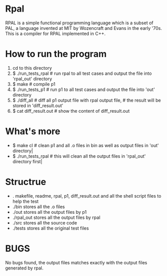 Rpal
====

RPAL is a simple functional programming language which is a subset of PAL, a language invented at MIT by Wozencraft and Evans in the early '70s. This is a compiler for RPAL implemented in C++.

How to run the program
======================

1. cd to this directory
2. $ ./run_tests_rpal 		# run rpal to all test cases and output the file into 'rpal_out' directory
3. $ make 			# compile p1
4. $ ./run_tests_p1 		# run p1 to all test cases and output the file into 'out' directory
5. $ ./diff_all 		# diff all p1 output file with rpal output file, 
				# the result will be stored in 'diff_result.out'
6. $ cat diff_result.out 	# show the content of diff_result.out

What's more
===========
- $ make cl 			# clean p1 and all .o files in bin as well as output files in 'out' directory|
- $ ./run_tests_rpal 		# this will clean all the output files in 'rpal_out' directory first|

Structrue
=========
- . 		makefile, readme, rpal, p1, diff_result.out and all the shell script files to help the test
- ./bin 	stores all the .o files
- ./out 	stores all the output files by p1
- ./rpal_out 	stores all the output files by rpal
- ./src 	stores all the source code
- ./tests 	stores all the original test files

BUGS
====
No bugs found, the output files matches exactly with the output files generated by rpal.
